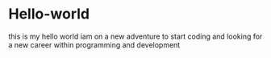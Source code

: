 # Hello-world
this is my hello world iam on a new adventure to start coding and looking for a new career within programming and development 
